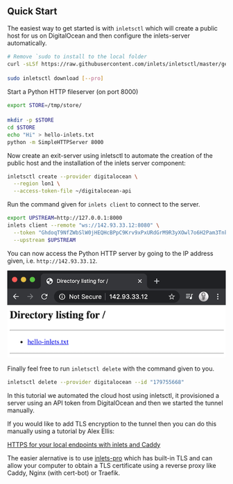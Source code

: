 ## Quick Start

The easiest way to get started is with `inletsctl` which will create a public host for us on DigitalOcean and then configure the inlets-server automatically.

```sh
# Remove `sudo to install to the local folder
curl -sLSf https://raw.githubusercontent.com/inlets/inletsctl/master/get.sh | sudo sh

sudo inletsctl download [--pro]
```

Start a Python HTTP fileserver (on port 8000)

```sh
export STORE=/tmp/store/

mkdir -p $STORE
cd $STORE
echo "Hi" > hello-inlets.txt
python -m SimpleHTTPServer 8000
```

Now create an exit-server using inletsctl to automate the creation of the public host and the installation of the inlets server component:

```sh
inletsctl create --provider digitalocean \
  --region lon1 \
  --access-token-file ~/digitalocean-api
```

Run the command given for `inlets client` to connect to the server.

```sh
export UPSTREAM=http://127.0.0.1:8000
inlets client --remote "ws://142.93.33.12:8080" \
  --token "GhdoqT9NfZWbSlW0jHEQHcBPpC9Krv9xPxURdGrM9R3yXOwl7o6H2Pam3TnkMGNx" \
  --upstream $UPSTREAM
```

You can now access the Python HTTP server by going to the IP address given, i.e. `http://142.93.33.12`.

![Python example server](../images/python-example-server.png)

Finally feel free to run `inletsctl delete` with the command given to you.

```sh
inletsctl delete --provider digitalocean --id "179755668"
```

In this tutorial we automated the cloud host using inletsctl, it provisioned a server using an API token from DigitalOcean and then we started the tunnel manually.

If you would like to add TLS encryption to the tunnel then you can do this manually using a tutorial by Alex Ellis:

[HTTPS for your local endpoints with inlets and Caddy](https://blog.alexellis.io/https-inlets-local-endpoints/)

The easier alernative is to use [inlets-pro](https://github.com/inlets/inlets-pro) which has built-in TLS and can allow your computer to obtain a TLS certificate using a reverse proxy like Caddy, Nginx (with cert-bot) or Traefik.
